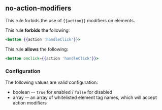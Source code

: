 ## no-action-modifiers

This rule forbids the use of `{{action}}` modifiers on elements.

This rule **forbids** the following:

```hbs
<button {{action 'handleClick'}}>
```

This rule **allows** the following:

```hbs
<button onclick={{action 'handleClick'}}>
```

### Configuration

The following values are valid configuration:

  * boolean -- `true` for enabled / `false` for disabled
  * array -- an array of whitelisted element tag names, which will accept action modifiers
